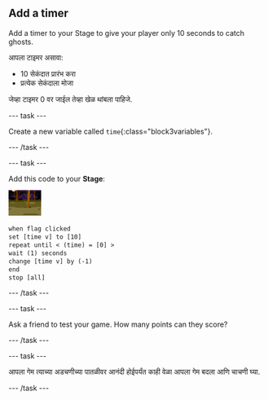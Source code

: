 ## Add a timer

Add a timer to your Stage to give your player only 10 seconds to catch ghosts.

आपला टाइमर असावा:

+ 10 सेकंदात प्रारंभ करा
+ प्रत्येक सेकंदाला मोजा

जेव्हा टाइमर 0 वर जाईल तेव्हा खेळ थांबला पाहिजे.

\--- task \---

Create a new variable called `time`{:class="block3variables"}.

\--- /task \---

\--- task \---

Add this code to your **Stage**:

![backdrop icon](images/ghost-backdrop.png)

```blocks3
when flag clicked
set [time v] to [10]
repeat until < (time) = [0] >
wait (1) seconds
change [time v] by (-1)
end
stop [all]
```

\--- /task \---

\--- task \---

Ask a friend to test your game. How many points can they score?

\--- /task \---

\--- task \---

आपला गेम त्याच्या अडचणीच्या पातळीवर आनंदी होईपर्यंत काही वेळा आपला गेम बदला आणि चाचणी घ्या.

\--- /task \---